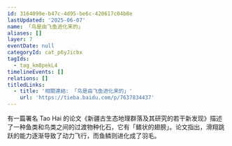 ```yaml
---
id: 3164099e-b47c-4d95-be6c-420617c04b8e
lastUpdated: '2025-06-07'
name: 「鸟是由飞鱼进化来的」
aliases: []
layer: 7
eventDate: null
categoryId: cat_p6yJicbx
tagIds:
  - tag_km8pekL4
timelineEvents: []
relations: []
titledLinks:
  - title: '相關連結: 「鸟是由飞鱼进化来的」'
    url: 'https://tieba.baidu.com/p/7637834437'
---
```

有一篇署名 Tao Hai 的论文《新疆古生态地理群落及其研究的若干新发现》描述了一种鱼类和鸟类之间的过渡物种化石，它有「鳍状的翅膀」。论文指出，滑翔跳跃的能力逐渐导致了动力飞行，而鱼鳞则进化成了羽毛。
